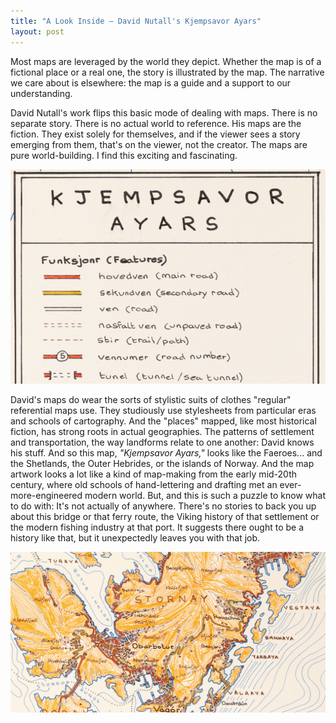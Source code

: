 ```yaml
---
title: "A Look Inside — David Nutall's Kjempsavor Ayars"
layout: post
---
```


Most maps are leveraged by the world they depict. Whether the map is of a fictional place or a real one, the story is illustrated by the map. The narrative we care about is elsewhere: the map is a guide and a support to our understanding.

David Nutall's work flips this basic mode of dealing with maps. There is no separate story. There is no actual world to reference. His maps are the fiction. They exist solely for themselves, and if the viewer sees a story emerging from them, that's on the viewer, not the creator. The maps are pure world-building. I find this exciting and fascinating.

<img src="/img/volumes/vol6/nutall-2.png" alt="lookinside-nutall-2" />

David's maps do wear the sorts of stylistic suits of clothes "regular" referential maps use. They studiously use stylesheets from particular eras and schools of cartography. And the "places" mapped, like most historical fiction, has strong roots in actual geographies. The patterns of settlement and transportation, the way landforms relate to one another: David knows his stuff. And so this map, *"Kjempsavor Ayars,"* looks like the Faeroes... and the Shetlands, the Outer Hebrides, or the islands of Norway. And the map artwork looks a lot like a kind of map-making from the early mid-20th century, where old schools of hand-lettering and drafting met an ever-more-engineered modern world. But, and this is such a puzzle to know what to do with: It's not actually of anywhere. There's no stories to back you up about this bridge or that ferry route, the Viking history of that settlement or the modern fishing industry at that port. It suggests there ought to be a history like that, but it unexpectedly leaves you with that job.

<img src="/img/volumes/vol6/nutall-1.png" alt="lookinside-nutall-1" />
